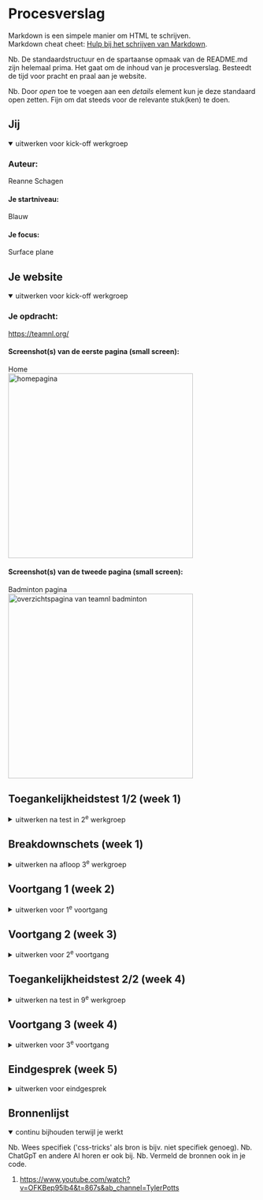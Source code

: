 # Procesverslag
Markdown is een simpele manier om HTML te schrijven.  
Markdown cheat cheet: [Hulp bij het schrijven van Markdown](https://github.com/adam-p/markdown-here/wiki/Markdown-Cheatsheet).

Nb. De standaardstructuur en de spartaanse opmaak van de README.md zijn helemaal prima. Het gaat om de inhoud van je procesverslag. Besteedt de tijd voor pracht en praal aan je website.

Nb. Door *open* toe te voegen aan een *details* element kun je deze standaard open zetten. Fijn om dat steeds voor de relevante stuk(ken) te doen.





## Jij

<details open>
  <summary>uitwerken voor kick-off werkgroep</summary>

  ### Auteur:
  Reanne Schagen

  #### Je startniveau:
  Blauw

  #### Je focus:
  Surface plane
 
</details>





## Je website

<details open>
  <summary>uitwerken voor kick-off werkgroep</summary>

  ### Je opdracht:
  https://teamnl.org/
  
  #### Screenshot(s) van de eerste pagina (small screen): 
  Home  
  <img src="readme-images/Screenshot_20231114_202643_Chrome.jpg" width="375px" alt="homepagina">

  #### Screenshot(s) van de tweede pagina (small screen):
  Badminton pagina  
  <img src="readme-images/Screenshot_20231114_202726_Chrome.jpg" width="375px" alt="overzichtspagina van teamnl badminton">
 
</details>



## Toegankelijkheidstest 1/2 (week 1)

<details>
  <summary>uitwerken na test in 2<sup>e</sup> werkgroep</summary>

  ### Bevindingen
  Lijst met je bevindingen die in de test naar voren kwamen:
  - Hier en daar worden woorden gespeld ipv uitgelezen, waarschijnlijk komt dit doordat het is caps is geschreven.
  - Er worden knoppen aan de zijkant van het scherm voorgelezen die er helemaal niet zijn.
  - Sommige onderdelen worden van onder naar boven gelezen ipv boven naar beneden.
  - Bij knoppen wordt er vaak alleen gezegd 'koppeling' maar niet waar het naartoe gaat.
  - Afbeelding en titel artiekel hebben dezelfde naam waardoor de titel twee keer wordt opgelezen.

</details>



## Breakdownschets (week 1)

<details>
  <summary>uitwerken na afloop 3<sup>e</sup> werkgroep</summary>

  ### de hele pagina: 
  <img src="readme-images/breakdownschets_volledige_pagina.jpg" width="375px" alt="breakdown van de hele pagina">

  ### dynamisch deel (bijv menu): 
  <img src="readme-images/breakdownschets_onderdeel.jpg" width="375px" alt="breakdown van een dynamisch deel">

  ### wellicht nog een dynamisch deel (bijv filter): 
  <img src="readme-images/dummy-plaatje.jpg" width="375px" alt="breakdown van nog een dynamisch deel">

</details>





## Voortgang 1 (week 2)

<details>
  <summary>uitwerken voor 1<sup>e</sup> voortgang</summary>

  ### Stand van zaken
  hier dit ging goed & dit was lastig (neem ook screenshots op van delen van je website en code)

  Bij de eerste meeting liet ik mijn HTML pagina's checken door één van de studentassistenten, hieruit heb ik te horen gekregen dat het er prima uit zag en dat ik kon beginnen met het stylen van de pagina's.

  ### Agenda voor meeting (niet gedaan??)
  samen met je groepje opstellen

  | student 1      | student 2          | student 3    | student 4        |
  | ---            | ---                | ---          | ---              |
  | dit bespreken  | en dit             | en ik dit    | en dan ik dat    |
  | en dat ook nog | dit als er tijd is | nog een punt | dit wil ik zeker |
  | ...            | ...                | ...          | ...              |

</details>





## Voortgang 2 (week 3)

<details>
  <summary>uitwerken voor 2<sup>e</sup> voortgang</summary>

  ### Stand van zaken
  hier dit ging goed & dit was lastig (neem ook screenshots op van delen van je website en code)

  Ik was niet aanwezig bij deze meeting.

  ### Agenda voor meeting (niet gedaan??)
  samen met je groepje opstellen

  | student 1      | student 2          | student 3    | student 4        |
  | ---            | ---                | ---          | ---              |
  | dit bespreken  | en dit             | en ik dit    | en dan ik dat    |
  | en dat ook nog | dit als er tijd is | nog een punt | dit wil ik zeker |
  | ...            | ...                | ...          | ...              |
</details>





## Toegankelijkheidstest 2/2 (week 4)

<details>
  <summary>uitwerken na test in 9<sup>e</sup> werkgroep</summary>

  ### Bevindingen
  Lijst met je bevindingen die in de test naar voren kwamen (geef ook aan wat er verbeterd is):
  
  Standaard zit er in de code dat je kan zien welk element je "bekijkt" met de screenreader, dit is in mijn site dus wel aanwezig maar bij de originele niet.
  Eigenlijk is het kleurgebruik helemaal niet goed volgens a11yprojects, oranje op wit en andersom "mag" eigenlijk niet.

  Alle afbeeldingen toegankelijkheidstest:
  <img src="readme-images/WCAG1.jpg" width="375px" alt="WCAG pagina 1">
  <img src="readme-images/WCAG2.jpg" width="375px" alt="WCAG pagina 2">
  <img src="readme-images/WCAG3.jpg" width="375px" alt="WCAG pagina 3">
  <img src="readme-images/WCAG4.jpg" width="375px" alt="WCAG pagina 4">
  <img src="readme-images/WCAG5.jpg" width="375px" alt="WCAG pagina 5">

</details>





## Voortgang 3 (week 4)

<details>
  <summary>uitwerken voor 3<sup>e</sup> voortgang</summary>

  ### Stand van zaken
  hier dit ging goed & dit was lastig (neem ook screenshots op van delen van je website en code)

  Dit was de laatste kans om feedback te krijgen op je code. Ik liet mijn code zien aan de docent, er waren hier en daar wat semantische dingentjes in de html waar over gediscussieerd kon worden.
  De styling van de pagina zag er goed professioneel uit.

  ### Agenda voor meeting (niet gedaan??)
  samen met je groepje opstellen

  | student 1      | student 2          | student 3    | student 4        |
  | ---            | ---                | ---          | ---              |
  | dit bespreken  | en dit             | en ik dit    | en dan ik dat    |
  | en dat ook nog | dit als er tijd is | nog een punt | dit wil ik zeker |
  | ...            | ...                | ...          | ...              |


  ### Verslag van meeting
  hier na afloop snel de uitkomsten van de meeting vastleggen

  - professionele styling
  - hier en daar wat semantische dingen op te merken in de html
  - beetje last van gebruik van veel classes

</details>





## Eindgesprek (week 5)

<details>
  <summary>uitwerken voor eindgesprek</summary>

  ### Je uitkomst - karakteristiek screenshots:
  <img src="readme-images/karakteristiek.png" width="375px" alt="uitomst opdracht 1">


  ### Dit ging goed/Heb ik geleerd: 
  Korte omschrijving met plaatjes

  Na een tijdje te worstelen is het mij gelukt om een hamburger menu te maken met een kleine transitie in zowel de knop als het menu zelf.

  <img src="readme-images/hamburger_menu.png" width="375px" alt="top">


  ### Dit was lastig/Is niet gelukt:
  Korte omschrijving met plaatjes

  Helaas is het niet gelukt om de carrousel (plaatje van originele website) bij mij hetzelfde te laten werken.
  De scroll-snap wou het maar niet doen dus nu is het alleen mogelijk om er met de hand, vloeiend doorheen te scrollen.

  <img src="readme-images/carrousel.png" width="375px" alt="bummer">
</details>





## Bronnenlijst

<details open>
  <summary>continu bijhouden terwijl je werkt</summary>

  Nb. Wees specifiek ('css-tricks' als bron is bijv. niet specifiek genoeg). 
  Nb. ChatGpT en andere AI horen er ook bij.
  Nb. Vermeld de bronnen ook in je code.

  1. https://www.youtube.com/watch?v=OFKBep95lb4&t=867s&ab_channel=TylerPotts
</details>